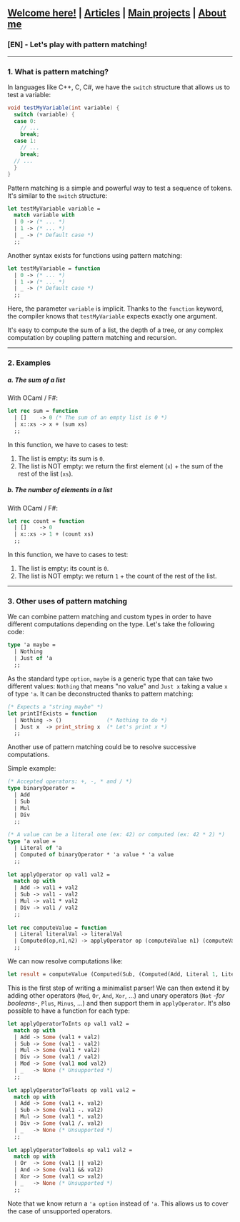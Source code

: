 ## [Welcome here!](https://vpenando.github.io) | [Articles](https://vpenando.github.io/articles.html) | [Main projects](https://vpenando.github.io/projects.html) | [About me](https://vpenando.github.io/about.html)

### [EN] - Let's play with pattern matching!

---

### 1. What is pattern matching?
In languages like C++, C, C#, we have the `switch` structure that allows us to test a variable:
```cs
void testMyVariable(int variable) {
  switch (variable) {
  case 0:
    // ...
    break;
  case 1:
    // ...
    break;
  // ...
  }
}
```

Pattern matching is a simple and powerful way to test a sequence of tokens. It's similar to the `switch` structure:
```ml
let testMyVariable variable =
  match variable with
  | 0 -> (* ... *)
  | 1 -> (* ... *)
  | _ -> (* Default case *)
  ;;
```
Another syntax exists for functions using pattern matching:
```ml
let testMyVariable = function
  | 0 -> (* ... *)
  | 1 -> (* ... *)
  | _ -> (* Default case *)
  ;;
```
Here, the parameter `variable` is implicit. Thanks to the `function` keyword, the compiler knows that `testMyVariable` expects exactly one argument.

It's easy to compute the sum of a list, the depth of a tree, or any complex computation by coupling pattern matching and recursion.

---

### 2. Examples
##### a. The sum of a list
With OCaml / F#:
```ml
let rec sum = function
  | []    -> 0 (* The sum of an empty list is 0 *)
  | x::xs -> x + (sum xs)
  ;;
```
In this function, we have to cases to test:
1. The list is empty: its sum is `0`.
2. The list is NOT empty: we return the first element (`x`) + the sum of the rest of the list (`xs`).

##### b. The number of elements in a list
With OCaml / F#:
```ml
let rec count = function
  | []    -> 0
  | x::xs -> 1 + (count xs)
  ;;
```
In this function, we have to cases to test:
1. The list is empty: its count is `0`.
2. The list is NOT empty: we return `1` + the count of the rest of the list.

---

### 3. Other uses of pattern matching
We can combine pattern matching and custom types in order to have different computations depending on the type.
Let's take the following code:
```ml
type 'a maybe =
  | Nothing
  | Just of 'a
  ;;
```
As the standard type `option`, `maybe` is a generic type that can take two different values: `Nothing` that means "no value" and `Just x` taking a value `x` of type `'a`. It can be deconstructed thanks to pattern matching:
```ml
(* Expects a "string maybe" *)
let printIfExists = function
  | Nothing -> ()              (* Nothing to do *)
  | Just x  -> print_string x  (* Let's print x *)
  ;;
```
Another use of pattern matching could be to resolve successive computations.

Simple example:
```ml
(* Accepted operators: +, -, * and / *)
type binaryOperator =
  | Add
  | Sub
  | Mul
  | Div
  ;;
  
(* A value can be a literal one (ex: 42) or computed (ex: 42 * 2) *)
type 'a value =
  | Literal of 'a
  | Computed of binaryOperator * 'a value * 'a value
  ;;
  
let applyOperator op val1 val2 =
  match op with
  | Add -> val1 + val2
  | Sub -> val1 - val2
  | Mul -> val1 * val2
  | Div -> val1 / val2
  ;;
  
let rec computeValue = function
  | Literal literalVal -> literalVal
  | Computed(op,n1,n2) -> applyOperator op (computeValue n1) (computeValue n2)
  ;;
```
We can now resolve computations like:
```ml
let result = computeValue (Computed(Sub, (Computed(Add, Literal 1, Literal 2)), Literal 2));;
```
This is the first step of writing a minimalist parser! We can then extend it by adding other operators (`Mod`, `Or`, `And`, `Xor`, ...) and unary operators (`Not` *-for booleans-*, `Plus`, `Minus`, ...) and then support them in `applyOperator`. It's also possible to have a function for each type:
```ml
let applyOperatorToInts op val1 val2 =
  match op with
  | Add -> Some (val1 + val2)
  | Sub -> Some (val1 - val2)
  | Mul -> Some (val1 * val2)
  | Div -> Some (val1 / val2)
  | Mod -> Some (val1 mod val2)
  | _   -> None (* Unsupported *)
  ;;
  
let applyOperatorToFloats op val1 val2 =
  match op with
  | Add -> Some (val1 +. val2)
  | Sub -> Some (val1 -. val2)
  | Mul -> Some (val1 *. val2)
  | Div -> Some (val1 /. val2)
  | _   -> None (* Unsupported *)
  ;;
  
let applyOperatorToBools op val1 val2 =
  match op with
  | Or  -> Some (val1 || val2)
  | And -> Some (val1 && val2)
  | Xor -> Some (val1 <> val2)
  | _   -> None (* Unsupported *)
  ;;
```
Note that we know return a `'a option` instead of `'a`. This allows us to cover the case of unsupported operators.
